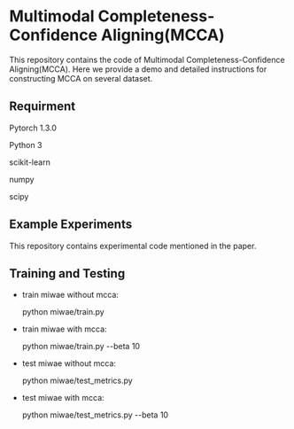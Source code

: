 # Multimodal Completeness-Confidence Aligning(MCCA)

This repository contains the code of Multimodal Completeness-Confidence Aligning(MCCA). Here we provide a demo and detailed instructions for constructing MCCA on several dataset.

## Requirment

Pytorch 1.3.0

Python 3

scikit-learn

numpy

scipy

## Example Experiments

This repository contains experimental code mentioned in the paper.

## Training and Testing

- train miwae without mcca:

  python miwae/train.py 

- train miwae with mcca:

  python miwae/train.py --beta 10

- test miwae without mcca:

  python miwae/test_metrics.py 

- test miwae with mcca:

  python miwae/test_metrics.py --beta 10
